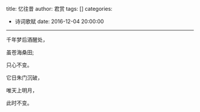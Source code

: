 title: 忆往昔
author: 君赏
tags: []
categories:
  - 诗词歌赋
date: 2016-12-04 20:00:00
---
千年梦后酒醒处，

虽苍海桑田;

只心不变。

它日朱门沉破，

唯天上明月，

此时不变。